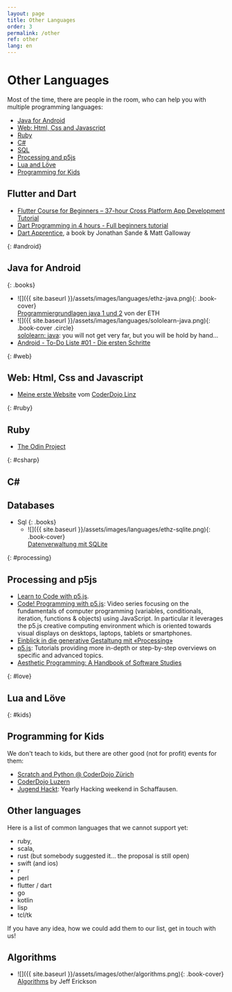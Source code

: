 ```yaml
---
layout: page
title: Other Languages
order: 3
permalink: /other
ref: other
lang: en
---
```


# Other Languages

Most of the time, there are people in the room, who can help you with multiple programming languages:

- [Java for Android](#java)
- [Web: Html, Css and Javascript](#web)
- [Ruby](#ruby)
- [C#](#csharp)
- [SQL](#sql)
- [Processing and p5js](#processing)
- [Lua and Löve](#love)
- [Programming for Kids](#kids)

## Flutter and Dart

- [Flutter Course for Beginners – 37-hour Cross Platform App Development Tutorial](https://www.youtube.com/watch?v=VPvVD8t02U8)
- [Dart Programming in 4 hours - Full beginners tutorial](https://www.youtube.com/watch?v=5xlVP04905w)
- [Dart Apprentice](https://www.raywenderlich.com/books/dart-apprentice), a book by Jonathan Sande & Matt Galloway

{: #android}
## Java for Android

{: .books}
- ![]({{ site.baseurl }}/assets/images/languages/ethz-java.png){: .book-cover}  
  [Programmiergrundlagen java 1 und 2](https://www.et.ethz.ch/) von der ETH
- ![]({{ site.baseurl }}/assets/images/languages/sololearn-java.png){: .book-cover .circle}  
  [sololearn: java](https://www.sololearn.com/course/java/): you will not get very far, but you will be hold by hand...
- [Android - To-Do Liste #01 - Die ersten Schritte](https://www.youtube.com/watch?v=zEs-z8lLO-c)

{: #web}
## Web: Html, Css and Javascript

- [Meine erste Website](https://coderdojo-linz.github.io/trainingsanleitungen/web/html-meine-erste-webseite.html) vom [CoderDojo Linz](https://coderdojo-linz.github.io)

{: #ruby}
## Ruby

- [The Odin Project](https://www.theodinproject.com/)

{: #csharp}
## C#

## Databases

- Sql
  {: .books}
  - ![]({{ site.baseurl }}/assets/images/languages/ethz-sqlite.png){: .book-cover}  
  [Datenverwaltung mit SQLite]()

{: #processing}
## Processing and p5js

- [Learn to Code with p5.js](https://happycoding.io/tutorials/p5js/).
- [Code! Programming with p5.js](https://thecodingtrain.com/beginners/p5js/): Video series focusing on the fundamentals of computer programming (variables, conditionals, iteration, functions & objects) using JavaScript. In particular it leverages the p5.js creative computing environment which is oriented towards visual displays on desktops, laptops, tablets or smartphones.
- [Einblick in die generative Gestaltung mit «Processing»](http://processing.internauta.ch/)
- [p5.js](https://p5js.org/learn/): Tutorials providing more in-depth or step-by-step overviews on specific and advanced topics.
- [Aesthetic Programming: A Handbook of Software Studies](http://openhumanitiespress.org/books/download/Soon-Cox_2020_Aesthetic-Programming.pdf)


{: #love}
## Lua and Löve

{: #kids}
## Programming for Kids

We don't teach to kids, but there are other good (not for profit) events for them:

- [Scratch and Python @ CoderDojo Zürich](http://coderdojozh.ch/)
- [CoderDojo Luzern](https://coderdojoluzern.ch/)
- [Jugend Hackt](https://jugendhackt.org/events/ch/): Yearly Hacking weekend in Schaffausen.

## Other languages

Here is a list of common languages that we cannot support yet:

- ruby,
- scala,
- rust (but somebody suggested it... the proposal is still open)
- swift (and ios)
- r
- perl
- flutter / dart
- go
- kotlin
- lisp
- tcl/tk

If you have any idea, how we could add them to our list, get in touch with us!

## Algorithms

- ![]({{ site.baseurl }}/assets/images/other/algorithms.png){: .book-cover}  
  [Algorithms](https://jeffe.cs.illinois.edu/teaching/algorithms/) by Jeff Erickson
